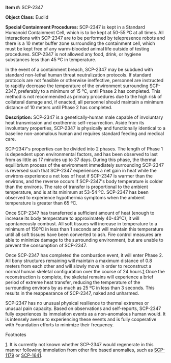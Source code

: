   
**Item #:** SCP-2347

**Object Class:** Euclid

**Special Containment Procedures:** SCP-2347 is kept in a Standard Humanoid Containment Cell, which is to be kept at 50-55 ºC at all times. All interactions with SCP-2347 are to be performed by telepresence robots and there is a 10 meter buffer zone surrounding the containment cell, which must be kept free of any warm-blooded animal life outside of testing procedures. SCP-2347 is not allowed any food, drink, or hygiene substances less than 45 ºC in temperature.

In the event of a containment breach, SCP-2347 may be subdued with standard non-lethal human threat neutralization protocols. If standard protocols are not feasible or otherwise ineffective, personnel are instructed to rapidly decrease the temperature of the environment surrounding SCP-2347, preferably to a minimum of 15 ºC, until Phase 2 has completed. This method is not recommended as primary procedures due to the high risk of collateral damage and, if enacted, all personnel should maintain a minimum distance of 10 meters until Phase 2 has completed.

**Description:** SCP-2347 is a genetically-human male capable of involuntary heat transmission and exothermic self-resurrection. Aside from its involuntary properties, SCP-2347 is physically and functionally identical to a baseline non-anomalous human and requires standard feeding and medical care.

SCP-2347's properties can be divided into 2 phases. The length of Phase 1 is dependent upon environmental factors, and has been observed to last from as little as 17 minutes up to 37 days. During this phase, the thermal equilibrium process of the environment immediately surrounding SCP-2347 is reversed such that SCP-2347 experiences a net gain in heat while the environs experience a net loss of heat if SCP-2347 is warmer than the environs, and the reverse occurs if SCP-2347's body temperature is colder than the environs. The rate of transfer is proportional to the ambient temperature, and is at its minimum at 53-54 ºC. SCP-2347 has been observed to experience hypothermia symptoms when the ambient temperature is greater than 65 ºC.

Once SCP-2347 has transferred a sufficient amount of heat (enough to increase its body temperature to approximately 40-43ºC), it will spontaneously combust. All soft tissues will increase in temperature to a minimum of 150ºC in less than 1 seconds and will maintain this temperature until all soft tissues have been converted to ash. Fire control measures are able to minimize damage to the surrounding environment, but are unable to prevent the consumption of SCP-2347.

Once SCP-2347 has completed the combustion event, it will enter Phase 2. All bony structures remaining will maintain a maximum distance of 0.8 meters from each other and will slowly move in order to reconstruct a normal human skeletal configuration over the course of 24 hours.[1](javascript:;) Once the reconstruction is complete, the skeletal remains will experience a brief period of extreme heat transfer, reducing the temperature of the surrounding environs by as much as 25 ºC in less than 3 seconds. This results in the reappearance of SCP-2347, naked and unharmed.

SCP-2347 has no unusual physical resilience to thermal extremes or unusual pain capacity. Based on observations and self-reports, SCP-2347 fully experiences its immolation events as a non-anomalous human would. It is intensely averse to experiencing these events and is fully cooperative with Foundation efforts to minimize their frequency.

Footnotes

[1](javascript:;). It is currently not known whether SCP-2347 would regenerate in this manner following immolation from other fire based anomalies, such as [SCP-1179](/scp-1179) or [SCP-1641](/scp-1641).